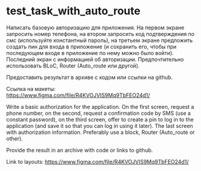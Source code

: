 # test_task_with_auto_route

Написать базовую авторизацию для приложения. На первом экране запросить номер телефона, на втором запросить код подтверждения по смс (используйте константный пароль), на третьем экране предложить создать пин для входа в приложение (и сохранить его, чтобы при последующем входе в приложение по нему можно было войти). Последний экран с информацией об авторизации. 
Предпочтительно использовать BLoC, Router (Auto_route или другой).

Предоставить результат в архиве с кодом или ссылки на github.

Ссылка на макеты:
https://www.figma.com/file/R4KVOJVIS9Mq9TbFEO24d1/


Write a basic authorization for the application. On the first screen, request a phone number, on the second, request a confirmation code by SMS (use a constant password), on the third screen, offer to create a pin to log in to the application (and save it so that you can log in using it later). The last screen with authorization information.
Preferably use a block, Router (Auto_route or other).

Provide the result in an archive with code or links to github.

Link to layouts:
https://www.figma.com/file/R4KVOJVIS9Mq9TbFEO24d1/